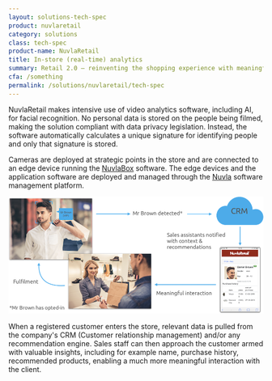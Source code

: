 ```yaml
---
layout: solutions-tech-spec
product: nuvlaretail
category: solutions
class: tech-spec
product-name: NuvlaRetail
title: In-store (real-time) analytics
summary: Retail 2.0 — reinventing the shopping experience with meaningful insights.
cfa: /something
permalink: /solutions/nuvlaretail/tech-spec
---
```


NuvlaRetail makes intensive use of video analytics software, including AI, for facial recognition. No personal data is stored on the people being filmed, making the solution compliant with data privacy legislation. Instead, the software automatically calculates a unique signature for identifying people and only that signature is stored.

Cameras are deployed at strategic points in the store and are connected to an edge device running the [NuvlaBox](https://sixsq.com/products-and-services/nuvlabox/overview) software. The edge devices and the application software are deployed and managed through the [Nuvla](/products-and-services/nuvla/overview) software management platform.


![NuvlaRetail](/img/content/nuvlaretail/nuvlaretail-real-time.png "NuvlaRetail")

When a registered customer enters the store, relevant data is pulled from the company's CRM (Customer relationship management) and/or any recommendation engine. Sales staff can then approach the customer armed with valuable insights, including for example name, purchase history, recommended products, enabling a much more meaningful interaction with the client.
